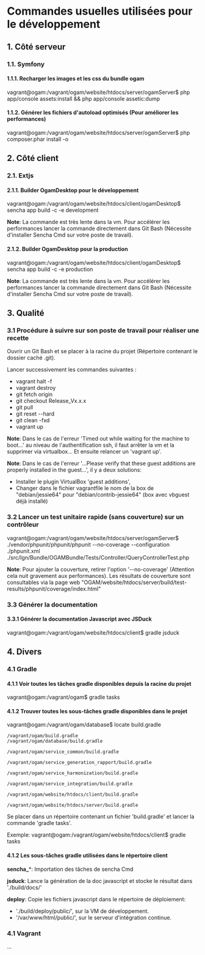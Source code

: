 # Commandes usuelles utilisées pour le développement

## 1. Côté serveur

### 1.1. Symfony

#### 1.1.1. Recharger les images et les css du bundle ogam

vagrant@ogam:/vagrant/ogam/website/htdocs/server/ogamServer$ php app/console assets:install && php app/console assetic:dump

#### 1.1.2. Générer les fichiers d'autoload optimisés (Pour améliorer les performances)

vagrant@ogam:/vagrant/ogam/website/htdocs/server/ogamServer$ php composer.phar install -o

## 2. Côté client

### 2.1. Extjs

#### 2.1.1. Builder OgamDesktop pour le développement

vagrant@ogam:/vagrant/ogam/website/htdocs/client/ogamDesktop$ sencha app build -c -e development

**Note**: La commande est très lente dans la vm. Pour accélérer les performances lancer la commande directement dans Git Bash (Nécessite d'installer Sencha Cmd sur votre poste de travail).

#### 2.1.2. Builder OgamDesktop pour la production

vagrant@ogam:/vagrant/ogam/website/htdocs/client/ogamDesktop$ sencha app build -c -e production

**Note**: La commande est très lente dans la vm. Pour accélérer les performances lancer la commande directement dans Git Bash (Nécessite d'installer Sencha Cmd sur votre poste de travail).

## 3. Qualité

### 3.1 Procédure à suivre sur son poste de travail pour réaliser une recette

Ouvrir un Git Bash et se placer à la racine du projet (Répertoire contenant le dossier caché .git).

Lancer successivement les commandes suivantes :
- vagrant halt -f
- vagrant destroy 
- git fetch origin
- git checkout Release_Vx.x.x
- git pull
- git reset --hard
- git clean -fxd
- vagrant up

**Note**: Dans le cas de l'erreur 'Timed out while waiting for the machine to boot...' au niveau de l'authentification ssh, il faut arrêter la vm et la supprimer via virtualbox... Et ensuite relancer un 'vagrant up'.

**Note**: Dans le cas de l'erreur '...Please verify that these guest additions are properly installed in the guest...', il y a deux solutions:

- Installer le plugin VirtualBox 'guest additions',
- Changer dans le fichier vagrantfile le nom de la box de "debian/jessie64" pour "debian/contrib-jessie64" (box avec vbguest déjà installé)

### 3.2 Lancer un test unitaire rapide (sans couverture) sur un contrôleur

vagrant@ogam:/vagrant/ogam/website/htdocs/server/ogamServer$ ./vendor/phpunit/phpunit/phpunit --no-coverage --configuration ./phpunit.xml ./src/Ign/Bundle/OGAMBundle/Tests/Controller/QueryControllerTest.php

**Note**: Pour ajouter la couverture, retirer l'option '--no-coverage' (Attention cela nuit gravement aux performances). Les résultats de couverture sont consultables via la page web "OGAM/website/htdocs/server/build/test-results/phpunit/coverage/index.html"

### 3.3 Générer la documentation

#### 3.3.1 Générer la documentation Javascript avec JSDuck

vagrant@ogam:/vagrant/ogam/website/htdocs/client$ gradle jsduck

## 4. Divers

### 4.1 Gradle

#### 4.1.1 Voir toutes les tâches gradle disponibles depuis la racine du projet

vagrant@ogam:/vagrant/ogam$ gradle tasks

#### 4.1.2 Trouver toutes les sous-tâches gradle disponibles dans le projet

vagrant@ogam:/vagrant/ogam/database$ locate build.gradle

	/vagrant/ogam/build.gradle
	/vagrant/ogam/database/build.gradle

	/vagrant/ogam/service_common/build.gradle

	/vagrant/ogam/service_generation_rapport/build.gradle

	/vagrant/ogam/service_harmonization/build.gradle

	/vagrant/ogam/service_integration/build.gradle

	/vagrant/ogam/website/htdocs/client/build.gradle

	/vagrant/ogam/website/htdocs/server/build.gradle

Se placer dans un répertoire contenant un fichier 'build.gradle' et lancer la commande 'gradle tasks'.

Exemple: vagrant@ogam:/vagrant/ogam/website/htdocs/client$ gradle tasks

#### 4.1.2 Les sous-tâches gradle utilisées dans le répertoire client

**sencha_***: Importation des tâches de sencha Cmd

**jsduck**: Lance la génération de la doc javascript et stocke le résultat dans './build/docs/'

**deploy**: Copie les fichiers javascript dans le répertoire de déploiement:
- './build/deploy/public/', sur la VM de développement.
- '/var/www/html/public/', sur le serveur d'intégration continue.

### 4.1 Vagrant

...